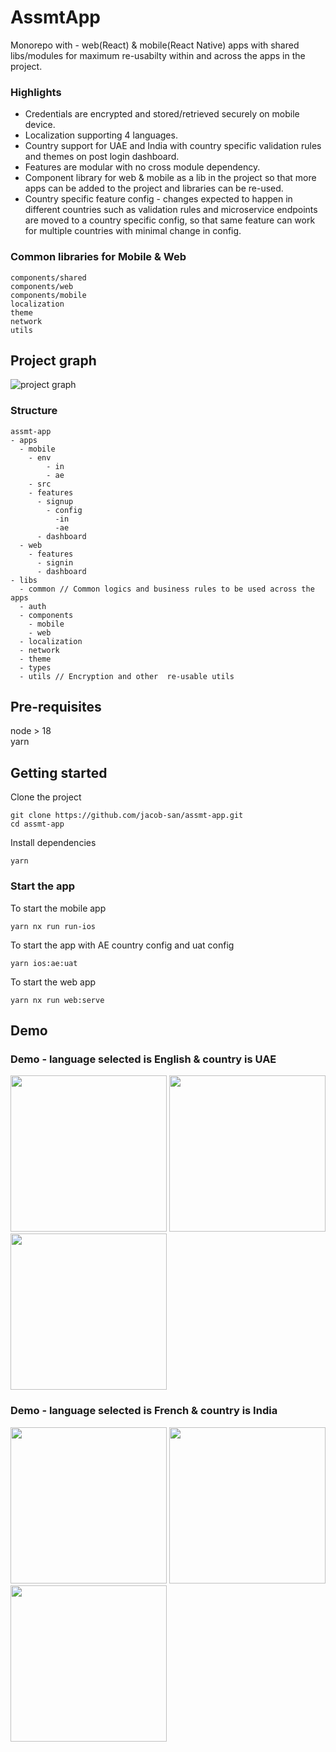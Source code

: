 # AssmtApp

Monorepo with - web(React) & mobile(React Native) apps with shared libs/modules for maximum re-usabilty within and across the apps in the project.

### Highlights

- Credentials are encrypted and stored/retrieved securely on mobile device.
- Localization supporting 4 languages.
- Country support for UAE and India with country specific validation rules and themes on post login dashboard.
- Features are modular with no cross module dependency.
- Component library for web & mobile as a lib in the project so that more apps can be added to the project and libraries can be re-used. 
- Country specific feature config - changes expected to happen in different countries such as validation rules and microservice endpoints are moved to a country specific config, so that same feature can work for multiple countries with minimal change in config. 

### Common libraries for Mobile & Web
```
components/shared
components/web
components/mobile
localization
theme
network
utils
```

## Project graph

![project graph](demo/project-graph.png)

### Structure 

```
assmt-app
- apps
  - mobile
    - env
        - in
        - ae
    - src
    - features
      - signup
        - config
          -in
          -ae
      - dashboard
  - web
    - features
      - signin
      - dashboard
- libs
  - common // Common logics and business rules to be used across the apps
  - auth
  - components
    - mobile
    - web
  - localization
  - network
  - theme 
  - types
  - utils // Encryption and other  re-usable utils
```

## Pre-requisites

node > 18 <br />
yarn

## Getting started

Clone the project

```
git clone https://github.com/jacob-san/assmt-app.git
cd assmt-app
```

Install dependencies

```
yarn
```

### Start the app

To start the mobile app

```
yarn nx run run-ios
```

To start the app with AE country config and uat config

```
yarn ios:ae:uat
```

To start the web app

```
yarn nx run web:serve
```

## Demo

### Demo - language selected is English & country is UAE

<div style="display: 'inline-block'">
<img src="demo/ae_en.gif" width="250" />
<img src="demo/en_success.png" width="250" />
<img src="demo/ae_en.png" width="250" />
</div>


### Demo - language selected is French & country is India

<div style="display: 'inline-block'">
<img src="demo/in_fr.gif" width="250" />
<img src="demo/fr_success.png" width="250" />
<img src="demo/in_fr.png" width="250" />
</div>